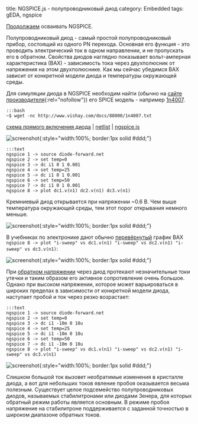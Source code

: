 title: NGSPICE.js - полупроводниковый диод
category: Embedded 
tags: gEDA, ngspice

[Продолжаем]({filename}../2016-10-28-ngspice-introduction/2016-10-28-ngspice-introduction.md) осваивать NGSPICE.

Полупроводниковый диод - самый простой полупроводниковый прибор, состоящий из одного PN перехода. Основная его функция - это проводить электрический ток в одном направлении, и не пропускать его в обратном. Свойства диодов наглядно показывает вольт-амперная характеристика (ВАХ) - зависимость тока через двухполюсник от напряжения на этом двухполюснике. Как мы сейчас убедимся ВАХ зависит от конкретной модели диода и температуры окружающей среды.

Для симуляции диода в NGSPICE необходим найти (обычно на [сайте производителя](https://www.centralsemi.com/content/engineering/spicemodels/){:rel="nofollow"}) его SPICE модель - например [1n4007]({attach}1n4007.txt).

    :::bash
    ~$ wget -nc http://www.vishay.com/docs/88000/1n4007.txt

[схема прямого включения диода]({attach}diode-forward.sch) | [netlist]({attach}diode-forward.net) | [ngspice.js](https://ngspice.js.org/?gist=e93497542d39976cfcb6df1d193658c3)

![screenshot]({attach}show-img-diode-forward.png){:style="width:100%; border:1px solid #ddd;"}

    :::text
    ngspice 1 -> source diode-forward.net
    ngspice 2 -> set temp=0
    ngspice 3 -> dc i1 0 1 0.001
    ngspice 4 -> set temp=25
    ngspice 5 -> dc i1 0 1 0.001
    ngspice 6 -> set temp=50
    ngspice 7 -> dc i1 0 1 0.001
    ngspice 8 -> plot dc1.v(n1) dc2.v(n1) dc3.v(n1)

Кремниевый диод открывается при напряжении ~0.6 В. Чем выше температура окружающей среды, тем этот порог открывания немного меньше.

![screenshot]({attach}diode-forward-canvas.png){:style="width:100%; border:1px solid #ddd;"}

В учебниках по электронике дают обычно [перевёрнутый](https://ngspice.js.org/?gist=38b99db6363f932c6487c70c84502eb0) график ВАХ ```ngspice 8 -> plot "i-sweep" vs dc1.v(n1) "i-sweep" vs dc2.v(n1) "i-sweep" vs dc3.v(n1)```:

![screenshot]({attach}diode-forward-90-canvas.png){:style="width:100%; border:1px solid #ddd;"}

При [обратном напряжении](https://ngspice.js.org/?gist=31de19f98b10bfad7842b38ad3d99ce9) через диод протекают незначительные токи утечки и таким образом его активное сопротивление очень большое. Однако при высоком напряжении, которое может варьироваться в широких пределах в зависимости от конкретной модели диода, наступает пробой и ток через резко возрастает:

    :::text
    ngspice 1 -> source diode-forward.net
    ngspice 2 -> set temp=0
    ngspice 3 -> dc i1 -10m 0 10u
    ngspice 4 -> set temp=25
    ngspice 5 -> dc i1 -10m 0 10u
    ngspice 6 -> set temp=50
    ngspice 7 -> dc i1 -10m 0 10u
    ngspice 8 -> plot "i-sweep" vs dc1.v(n1) "i-sweep" vs dc2.v(n1) "i-sweep" vs dc3.v(n1)

![screenshot]({attach}diode-backward-90-canvas.png){:style="width:100%; border:1px solid #ddd;"}

Слишком большой ток вызовет необратимые изменения в кристалле диода, а вот для небольших токов явление пробоя оказывается весьма полезным. Существует целое подсемейство полупроводниковых диодов, называемых стабилитронами или диодами Зенера, для которых обратный режим работы является основным. В режиме пробоя напряжение на стабилитроне поддерживается с заданной точностью в широком диапазоне обратных токов.